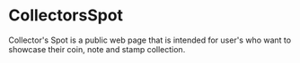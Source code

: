 # CollectorsSpot
Collector's Spot is a public web page that is intended for user's who want to showcase their coin, note and stamp collection.
